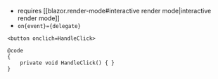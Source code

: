 - requires [[blazor.render-mode#interactive render mode|interactive render mode]]
- `on{event}={delegate}`
```
<button onclich=HandleClick>

@code
{
	private void HandleClick() { }
}
```
